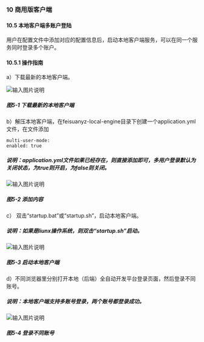 ### 10 商用版客户端

#### 10.5 本地客户端多账户登陆

用户在配置文件中添加对应的配置信息后，启动本地客户端服务，可以在同一个服务同时登录多个账户。

#### 10.5.1 操作指南

a）下载最新的本地客户端。

![输入图片说明](../../../images/SoFlu%EF%BC%88%E5%90%8E%E7%AB%AF%EF%BC%89%E5%BC%80%E5%8F%91%E5%B9%B3%E5%8F%B0/1.%20%E6%9C%80%E6%96%B0%E7%89%88%E6%9C%AC%20-%20%E6%9B%B4%E6%96%B0%E6%97%A5%E6%9C%9F%20-%202022.10.08/10.%20%E5%95%86%E7%94%A8%E7%89%88%E5%AE%A2%E6%88%B7%E7%AB%AF/5-1.png)

##### 图5-1 下载最新的本地客户端

b）解压本地客户端，在feisuanyz-local-engine目录下创建一个application.yml文件，在文件添加

```
multi-user-mode:
enabled: true
```

##### 说明：application.yml文件如果已经存在，则直接添加即可，多用户登录默认为关闭状态，为true则开启，为false则关闭。

![输入图片说明](../../../images/SoFlu%EF%BC%88%E5%90%8E%E7%AB%AF%EF%BC%89%E5%BC%80%E5%8F%91%E5%B9%B3%E5%8F%B0/1.%20%E6%9C%80%E6%96%B0%E7%89%88%E6%9C%AC%20-%20%E6%9B%B4%E6%96%B0%E6%97%A5%E6%9C%9F%20-%202022.10.08/10.%20%E5%95%86%E7%94%A8%E7%89%88%E5%AE%A2%E6%88%B7%E7%AB%AF/5-2.png)

##### 图5-2 添加内容

c） 双击“startup.bat”或“startup.sh”，启动本地客户端。

##### 说明：如果是liunx操作系统，则双击“startup.sh”启动。

![输入图片说明](../../../images/SoFlu%EF%BC%88%E5%90%8E%E7%AB%AF%EF%BC%89%E5%BC%80%E5%8F%91%E5%B9%B3%E5%8F%B0/1.%20%E6%9C%80%E6%96%B0%E7%89%88%E6%9C%AC%20-%20%E6%9B%B4%E6%96%B0%E6%97%A5%E6%9C%9F%20-%202022.10.08/10.%20%E5%95%86%E7%94%A8%E7%89%88%E5%AE%A2%E6%88%B7%E7%AB%AF/5-3.png)

##### 图5-3 启动本地客户端

d）不同浏览器里分别打开本地（后端）全自动开发平台登录页面，然后登录不同账号。

##### 说明：本地客户端支持多账号登录，两个账号都登录成功。

![输入图片说明](../../../images/SoFlu%EF%BC%88%E5%90%8E%E7%AB%AF%EF%BC%89%E5%BC%80%E5%8F%91%E5%B9%B3%E5%8F%B0/1.%20%E6%9C%80%E6%96%B0%E7%89%88%E6%9C%AC%20-%20%E6%9B%B4%E6%96%B0%E6%97%A5%E6%9C%9F%20-%202022.10.08/10.%20%E5%95%86%E7%94%A8%E7%89%88%E5%AE%A2%E6%88%B7%E7%AB%AF/5-4.png)

##### 图5-4 登录不同账号
